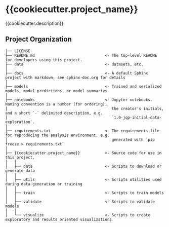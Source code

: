 # {{cookiecutter.project_name}}

{{cookiecutter.description}}

## Project Organization

    ├── LICENSE
    ├── README.md                               <- The top-level README for developers using this project.
    ├── data                                    <- datasets, etc.
    │
    ├── docs                                    <- A default Sphinx project with markdown; see sphinx-doc.org for details
    │
    ├── models                                  <- Trained and serialized models, model predictions, or model summaries
    │
    ├── notebooks                               <- Jupyter notebooks. Naming convention is a number (for ordering),
    │                                              the creator's initials, and a short `-` delimited description, e.g.
    │                                              `1.0-jqp-initial-data-exploration`.
    │
    ├── requirements.txt                        <- The requirements file for reproducing the analysis environment, e.g.
    │                                              generated with `pip freeze > requirements.txt`
    │
    ├── {{cookiecutter.project_name}}           <- Source code for use in this project.
    │   │
    │   ├── data                                <- Scripts to download or generate data
    │   │
    │   ├── utils                               <- Scripts utilities used during data generation or training
    │   │
    │   ├── train                               <- Scripts to train models
    │   │
    │   ├── validate                            <- Scripts to validate models
    │   │
    │   └── visualize                           <- Scripts to create exploratory and results oriented visualizations
